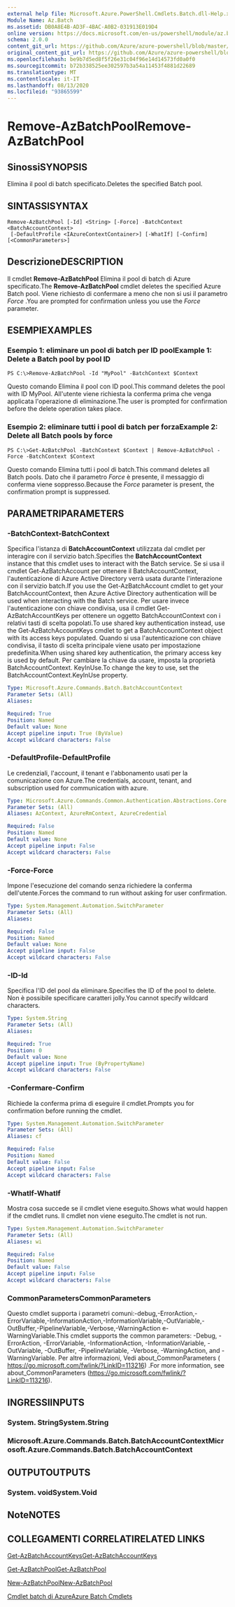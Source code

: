 ```yaml
---
external help file: Microsoft.Azure.PowerShell.Cmdlets.Batch.dll-Help.xml
Module Name: Az.Batch
ms.assetid: DB0A8E4B-AD3F-4BAC-A0B2-031913E019D4
online version: https://docs.microsoft.com/en-us/powershell/module/az.batch/remove-azbatchpool
schema: 2.0.0
content_git_url: https://github.com/Azure/azure-powershell/blob/master/src/Batch/Batch/help/Remove-AzBatchPool.md
original_content_git_url: https://github.com/Azure/azure-powershell/blob/master/src/Batch/Batch/help/Remove-AzBatchPool.md
ms.openlocfilehash: be9b7d5ed8f5f26e31c04f96e14d14573fd0a0f0
ms.sourcegitcommit: b72b338525ee302597b3a54a11453f4881d22689
ms.translationtype: MT
ms.contentlocale: it-IT
ms.lasthandoff: 08/13/2020
ms.locfileid: "93865599"
---
```

# <span data-ttu-id="d3e80-101">Remove-AzBatchPool</span><span class="sxs-lookup"><span data-stu-id="d3e80-101">Remove-AzBatchPool</span></span>

## <span data-ttu-id="d3e80-102">Sinossi</span><span class="sxs-lookup"><span data-stu-id="d3e80-102">SYNOPSIS</span></span>
<span data-ttu-id="d3e80-103">Elimina il pool di batch specificato.</span><span class="sxs-lookup"><span data-stu-id="d3e80-103">Deletes the specified Batch pool.</span></span>

## <span data-ttu-id="d3e80-104">SINTASSI</span><span class="sxs-lookup"><span data-stu-id="d3e80-104">SYNTAX</span></span>

```
Remove-AzBatchPool [-Id] <String> [-Force] -BatchContext <BatchAccountContext>
 [-DefaultProfile <IAzureContextContainer>] [-WhatIf] [-Confirm] [<CommonParameters>]
```

## <span data-ttu-id="d3e80-105">Descrizione</span><span class="sxs-lookup"><span data-stu-id="d3e80-105">DESCRIPTION</span></span>
<span data-ttu-id="d3e80-106">Il cmdlet **Remove-AzBatchPool** Elimina il pool di batch di Azure specificato.</span><span class="sxs-lookup"><span data-stu-id="d3e80-106">The **Remove-AzBatchPool** cmdlet deletes the specified Azure Batch pool.</span></span>
<span data-ttu-id="d3e80-107">Viene richiesto di confermare a meno che non si usi il parametro *Force* .</span><span class="sxs-lookup"><span data-stu-id="d3e80-107">You are prompted for confirmation unless you use the *Force* parameter.</span></span>

## <span data-ttu-id="d3e80-108">ESEMPI</span><span class="sxs-lookup"><span data-stu-id="d3e80-108">EXAMPLES</span></span>

### <span data-ttu-id="d3e80-109">Esempio 1: eliminare un pool di batch per ID pool</span><span class="sxs-lookup"><span data-stu-id="d3e80-109">Example 1: Delete a Batch pool by pool ID</span></span>
```
PS C:\>Remove-AzBatchPool -Id "MyPool" -BatchContext $Context
```

<span data-ttu-id="d3e80-110">Questo comando Elimina il pool con ID pool.</span><span class="sxs-lookup"><span data-stu-id="d3e80-110">This command deletes the pool with ID MyPool.</span></span>
<span data-ttu-id="d3e80-111">All'utente viene richiesta la conferma prima che venga applicata l'operazione di eliminazione.</span><span class="sxs-lookup"><span data-stu-id="d3e80-111">The user is prompted for confirmation before the delete operation takes place.</span></span>

### <span data-ttu-id="d3e80-112">Esempio 2: eliminare tutti i pool di batch per forza</span><span class="sxs-lookup"><span data-stu-id="d3e80-112">Example 2: Delete all Batch pools by force</span></span>
```
PS C:\>Get-AzBatchPool -BatchContext $Context | Remove-AzBatchPool -Force -BatchContext $Context
```

<span data-ttu-id="d3e80-113">Questo comando Elimina tutti i pool di batch.</span><span class="sxs-lookup"><span data-stu-id="d3e80-113">This command deletes all Batch pools.</span></span>
<span data-ttu-id="d3e80-114">Dato che il parametro *Force* è presente, il messaggio di conferma viene soppresso.</span><span class="sxs-lookup"><span data-stu-id="d3e80-114">Because the *Force* parameter is present, the confirmation prompt is suppressed.</span></span>

## <span data-ttu-id="d3e80-115">PARAMETRI</span><span class="sxs-lookup"><span data-stu-id="d3e80-115">PARAMETERS</span></span>

### <span data-ttu-id="d3e80-116">-BatchContext</span><span class="sxs-lookup"><span data-stu-id="d3e80-116">-BatchContext</span></span>
<span data-ttu-id="d3e80-117">Specifica l'istanza di **BatchAccountContext** utilizzata dal cmdlet per interagire con il servizio batch.</span><span class="sxs-lookup"><span data-stu-id="d3e80-117">Specifies the **BatchAccountContext** instance that this cmdlet uses to interact with the Batch service.</span></span>
<span data-ttu-id="d3e80-118">Se si usa il cmdlet Get-AzBatchAccount per ottenere il BatchAccountContext, l'autenticazione di Azure Active Directory verrà usata durante l'interazione con il servizio batch.</span><span class="sxs-lookup"><span data-stu-id="d3e80-118">If you use the Get-AzBatchAccount cmdlet to get your BatchAccountContext, then Azure Active Directory authentication will be used when interacting with the Batch service.</span></span> <span data-ttu-id="d3e80-119">Per usare invece l'autenticazione con chiave condivisa, usa il cmdlet Get-AzBatchAccountKeys per ottenere un oggetto BatchAccountContext con i relativi tasti di scelta popolati.</span><span class="sxs-lookup"><span data-stu-id="d3e80-119">To use shared key authentication instead, use the Get-AzBatchAccountKeys cmdlet to get a BatchAccountContext object with its access keys populated.</span></span> <span data-ttu-id="d3e80-120">Quando si usa l'autenticazione con chiave condivisa, il tasto di scelta principale viene usato per impostazione predefinita.</span><span class="sxs-lookup"><span data-stu-id="d3e80-120">When using shared key authentication, the primary access key is used by default.</span></span> <span data-ttu-id="d3e80-121">Per cambiare la chiave da usare, imposta la proprietà BatchAccountContext. KeyInUse.</span><span class="sxs-lookup"><span data-stu-id="d3e80-121">To change the key to use, set the BatchAccountContext.KeyInUse property.</span></span>

```yaml
Type: Microsoft.Azure.Commands.Batch.BatchAccountContext
Parameter Sets: (All)
Aliases:

Required: True
Position: Named
Default value: None
Accept pipeline input: True (ByValue)
Accept wildcard characters: False
```

### <span data-ttu-id="d3e80-122">-DefaultProfile</span><span class="sxs-lookup"><span data-stu-id="d3e80-122">-DefaultProfile</span></span>
<span data-ttu-id="d3e80-123">Le credenziali, l'account, il tenant e l'abbonamento usati per la comunicazione con Azure.</span><span class="sxs-lookup"><span data-stu-id="d3e80-123">The credentials, account, tenant, and subscription used for communication with azure.</span></span>

```yaml
Type: Microsoft.Azure.Commands.Common.Authentication.Abstractions.Core.IAzureContextContainer
Parameter Sets: (All)
Aliases: AzContext, AzureRmContext, AzureCredential

Required: False
Position: Named
Default value: None
Accept pipeline input: False
Accept wildcard characters: False
```

### <span data-ttu-id="d3e80-124">-Force</span><span class="sxs-lookup"><span data-stu-id="d3e80-124">-Force</span></span>
<span data-ttu-id="d3e80-125">Impone l'esecuzione del comando senza richiedere la conferma dell'utente.</span><span class="sxs-lookup"><span data-stu-id="d3e80-125">Forces the command to run without asking for user confirmation.</span></span>

```yaml
Type: System.Management.Automation.SwitchParameter
Parameter Sets: (All)
Aliases:

Required: False
Position: Named
Default value: None
Accept pipeline input: False
Accept wildcard characters: False
```

### <span data-ttu-id="d3e80-126">-ID</span><span class="sxs-lookup"><span data-stu-id="d3e80-126">-Id</span></span>
<span data-ttu-id="d3e80-127">Specifica l'ID del pool da eliminare.</span><span class="sxs-lookup"><span data-stu-id="d3e80-127">Specifies the ID of the pool to delete.</span></span>
<span data-ttu-id="d3e80-128">Non è possibile specificare caratteri jolly.</span><span class="sxs-lookup"><span data-stu-id="d3e80-128">You cannot specify wildcard characters.</span></span>

```yaml
Type: System.String
Parameter Sets: (All)
Aliases:

Required: True
Position: 0
Default value: None
Accept pipeline input: True (ByPropertyName)
Accept wildcard characters: False
```

### <span data-ttu-id="d3e80-129">-Confermare</span><span class="sxs-lookup"><span data-stu-id="d3e80-129">-Confirm</span></span>
<span data-ttu-id="d3e80-130">Richiede la conferma prima di eseguire il cmdlet.</span><span class="sxs-lookup"><span data-stu-id="d3e80-130">Prompts you for confirmation before running the cmdlet.</span></span>

```yaml
Type: System.Management.Automation.SwitchParameter
Parameter Sets: (All)
Aliases: cf

Required: False
Position: Named
Default value: False
Accept pipeline input: False
Accept wildcard characters: False
```

### <span data-ttu-id="d3e80-131">-WhatIf</span><span class="sxs-lookup"><span data-stu-id="d3e80-131">-WhatIf</span></span>
<span data-ttu-id="d3e80-132">Mostra cosa succede se il cmdlet viene eseguito.</span><span class="sxs-lookup"><span data-stu-id="d3e80-132">Shows what would happen if the cmdlet runs.</span></span>
<span data-ttu-id="d3e80-133">Il cmdlet non viene eseguito.</span><span class="sxs-lookup"><span data-stu-id="d3e80-133">The cmdlet is not run.</span></span>

```yaml
Type: System.Management.Automation.SwitchParameter
Parameter Sets: (All)
Aliases: wi

Required: False
Position: Named
Default value: False
Accept pipeline input: False
Accept wildcard characters: False
```

### <span data-ttu-id="d3e80-134">CommonParameters</span><span class="sxs-lookup"><span data-stu-id="d3e80-134">CommonParameters</span></span>
<span data-ttu-id="d3e80-135">Questo cmdlet supporta i parametri comuni:-debug,-ErrorAction,-ErrorVariable,-InformationAction,-InformationVariable,-OutVariable,-OutBuffer,-PipelineVariable,-Verbose,-WarningAction e-WarningVariable.</span><span class="sxs-lookup"><span data-stu-id="d3e80-135">This cmdlet supports the common parameters: -Debug, -ErrorAction, -ErrorVariable, -InformationAction, -InformationVariable, -OutVariable, -OutBuffer, -PipelineVariable, -Verbose, -WarningAction, and -WarningVariable.</span></span> <span data-ttu-id="d3e80-136">Per altre informazioni, Vedi about_CommonParameters ( https://go.microsoft.com/fwlink/?LinkID=113216) .</span><span class="sxs-lookup"><span data-stu-id="d3e80-136">For more information, see about_CommonParameters (https://go.microsoft.com/fwlink/?LinkID=113216).</span></span>

## <span data-ttu-id="d3e80-137">INGRESSI</span><span class="sxs-lookup"><span data-stu-id="d3e80-137">INPUTS</span></span>

### <span data-ttu-id="d3e80-138">System. String</span><span class="sxs-lookup"><span data-stu-id="d3e80-138">System.String</span></span>

### <span data-ttu-id="d3e80-139">Microsoft.Azure.Commands.Batch.BatchAccountContext</span><span class="sxs-lookup"><span data-stu-id="d3e80-139">Microsoft.Azure.Commands.Batch.BatchAccountContext</span></span>

## <span data-ttu-id="d3e80-140">OUTPUT</span><span class="sxs-lookup"><span data-stu-id="d3e80-140">OUTPUTS</span></span>

### <span data-ttu-id="d3e80-141">System. void</span><span class="sxs-lookup"><span data-stu-id="d3e80-141">System.Void</span></span>

## <span data-ttu-id="d3e80-142">Note</span><span class="sxs-lookup"><span data-stu-id="d3e80-142">NOTES</span></span>

## <span data-ttu-id="d3e80-143">COLLEGAMENTI CORRELATI</span><span class="sxs-lookup"><span data-stu-id="d3e80-143">RELATED LINKS</span></span>

[<span data-ttu-id="d3e80-144">Get-AzBatchAccountKeys</span><span class="sxs-lookup"><span data-stu-id="d3e80-144">Get-AzBatchAccountKeys</span></span>](./Get-AzBatchAccountKey.md)

[<span data-ttu-id="d3e80-145">Get-AzBatchPool</span><span class="sxs-lookup"><span data-stu-id="d3e80-145">Get-AzBatchPool</span></span>](./Get-AzBatchPool.md)

[<span data-ttu-id="d3e80-146">New-AzBatchPool</span><span class="sxs-lookup"><span data-stu-id="d3e80-146">New-AzBatchPool</span></span>](./New-AzBatchPool.md)

[<span data-ttu-id="d3e80-147">Cmdlet batch di Azure</span><span class="sxs-lookup"><span data-stu-id="d3e80-147">Azure Batch Cmdlets</span></span>](/powershell/module/az.batch)


